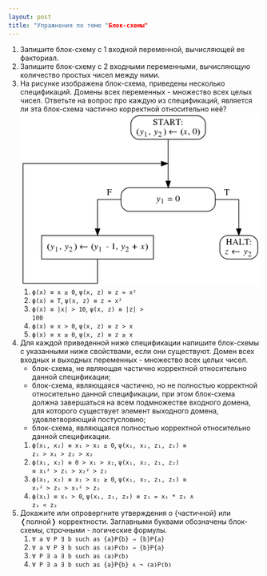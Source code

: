 ```yaml
---
layout: post
title: "Упражнения по теме "Блок-схемы"
---
```

1. Запишите блок-схему с 1 входной переменной, вычисляющей ее факториал.
1. Запишите блок-схему с 2 входными переменными, вычисляющую количество простых чисел между ними.
1. На рисунке изображена блок-схема, приведены несколько спецификаций. Домены всех переменных - множество всех целых чисел. Ответьте на вопрос про каждую из спецификаций, является ли эта блок-схема частично корректной относительно неё?
![(блок-схема к задаче)](x1_fig1.png)
    1. <code>&straightphi;(x) &equiv; x &ge; 0</code>, <code>&psi;(x, z) &equiv; z = x&sup2;</code>
    1. <code>&straightphi;(x) &equiv; T</code>, <code>&psi;(x, z) &equiv; z = x&sup2;</code>
    1. <code>&straightphi;(x) &equiv; |x| > 10</code>, <code>&psi;(x, z) &equiv; |z| > 100</code>
    1. <code>&straightphi;(x) &equiv; x > 0</code>, <code>&psi;(x, z) &equiv; z > x</code>
    1. <code>&straightphi;(x) &equiv; x &ge; 0</code>, <code>&psi;(x, z) &equiv; z &ge; x</code>
1. Для каждой приведенной ниже спецификации напишите блок-схемы с указанными ниже свойствами, если они существуют. Домен всех входных и выходных переменных - множество всех целых чисел.
    - блок-схема, не являющая частично корректной относительно данной спецификации;
    - блок-схема, являющаяся частично, но не полностью корректной относительно данной спецификации, при этом блок-схема должна завершаться на всем подмножестве входного домена, для которого существует элемент выходного домена, удовлетворяющий постусловию;
    - блок-схема, являющаяся полностью корректной относительно данной спецификации.
    1. <code>&straightphi;(x&#8321;, x&#8322;) &equiv; x&#8321; > x&#8322; &ge; 0</code>, <code>&psi;(x&#8321;, x&#8322;, z&#8321;, z&#8322;) &equiv; z&#8321; > x&#8321; > z&#8322; > x&#8322;</code>
    1. <code>&straightphi;(x&#8321;, x&#8322;) &equiv; 0 > x&#8321; > x&#8322;</code>, <code>&psi;(x&#8321;, x&#8322;, z&#8321;, z&#8322;) &equiv; x&#8321;&sup2; > z&#8321; > x&#8322;&sup2; > z&#8322;</code>
    1. <code>&straightphi;(x&#8321;, x&#8322;) &equiv; x&#8321; > x&#8322; &ge; 0</code>, <code>&psi;(x&#8321;, x&#8322;, z&#8321;, z&#8322;) &equiv; x&#8322;&sup2; > z&#8321; > x&#8321;&sup2; > z&#8322;</code>
    1. <code>&straightphi;(x&#8321;) &equiv; x&#8321; > 0</code>, <code>&psi;(x&#8321;, z&#8321;, z&#8322;) &equiv; z&#8321; = x&#8321; * z&#8322; &and; z&#8321; < z&#8322;</code>
1. Докажите или опровергните утверждения о {частичной} или &#10092;полной&#10093; корректности. Заглавными буквами обозначены блок-схемы, строчными - логические формулы.
    1. <code>&forall; a &forall; P &exist; b such as {a}P{b} &rArr; {b}P{a}</code>
    1. <code>&forall; a &forall; P &exist; b such as &#10092;a&#10093;P&#10092;b&#10093; &rArr; {b}P{a}</code>
    1. <code>&forall; P &exist; a &exist; b such as &#10092;a&#10093;P&#10092;b&#10093;</code>
    1. <code>&forall; P &exist; a &exist; b such as {a}P{b} &and; &not; &#10092;a&#10093;P&#10092;b&#10093;</code>

